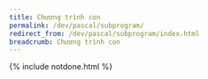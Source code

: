 ```yaml
---
title: Chương trình con
permalink: /dev/pascal/subprogram/
redirect_from: /dev/pascal/subprogram/index.html
breadcrumb: Chương trình con
---
```


{% include notdone.html %}